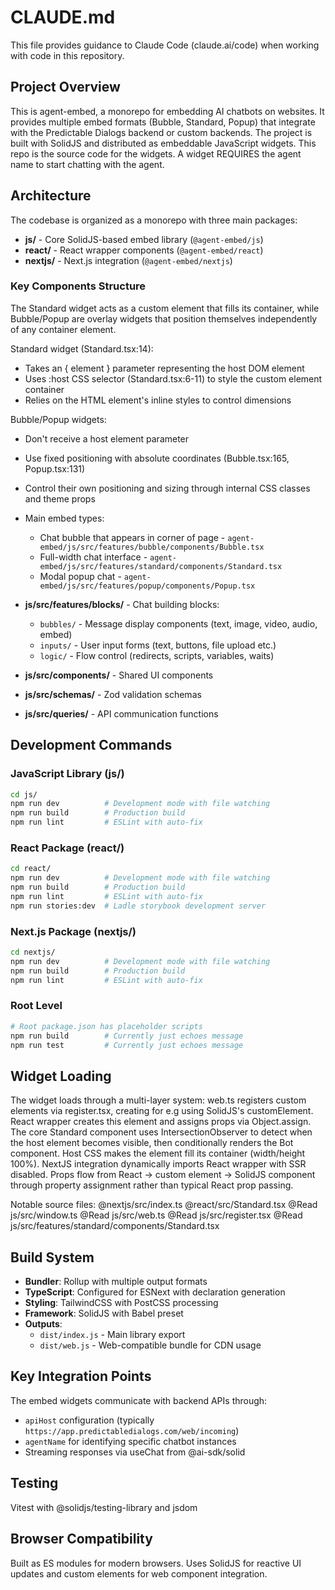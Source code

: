 # CLAUDE.md

This file provides guidance to Claude Code (claude.ai/code) when working with code in this repository.

## Project Overview

This is agent-embed, a monorepo for embedding AI chatbots on websites. It provides multiple embed formats (Bubble, Standard, Popup) that integrate with the Predictable Dialogs backend or custom backends. The project is built with SolidJS and distributed as embeddable JavaScript widgets. This repo is the source code for the widgets. A widget REQUIRES the agent name to start chatting with the agent.

## Architecture

The codebase is organized as a monorepo with three main packages:

- **js/** - Core SolidJS-based embed library (`@agent-embed/js`)
- **react/** - React wrapper components (`@agent-embed/react`) 
- **nextjs/** - Next.js integration (`@agent-embed/nextjs`)

### Key Components Structure

The Standard widget acts as a custom element that fills its container, while Bubble/Popup are overlay widgets that position themselves independently of any container element.

  Standard widget (Standard.tsx:14):
  - Takes an { element } parameter representing the host DOM element
  - Uses :host CSS selector (Standard.tsx:6-11) to style the custom element container
  - Relies on the <agent-standard> HTML element's inline styles to control dimensions

  Bubble/Popup widgets:
  - Don't receive a host element parameter
  - Use fixed positioning with absolute coordinates (Bubble.tsx:165, Popup.tsx:131)
  - Control their own positioning and sizing through internal CSS classes and theme props

- Main embed types:
  - Chat bubble that appears in corner of page - `agent-embed/js/src/features/bubble/components/Bubble.tsx`
  - Full-width chat interface - `agent-embed/js/src/features/standard/components/Standard.tsx`
  - Modal popup chat - `agent-embed/js/src/features/popup/components/Popup.tsx`

- **js/src/features/blocks/** - Chat building blocks:
  - `bubbles/` - Message display components (text, image, video, audio, embed)
  - `inputs/` - User input forms (text, buttons, file upload etc.)
  - `logic/` - Flow control (redirects, scripts, variables, waits)

- **js/src/components/** - Shared UI components
- **js/src/schemas/** - Zod validation schemas
- **js/src/queries/** - API communication functions

## Development Commands

### JavaScript Library (js/)
```bash
cd js/
npm run dev          # Development mode with file watching
npm run build        # Production build
npm run lint         # ESLint with auto-fix
```

### React Package (react/)
```bash
cd react/
npm run dev          # Development mode with file watching
npm run build        # Production build
npm run lint         # ESLint with auto-fix
npm run stories:dev  # Ladle storybook development server
```

### Next.js Package (nextjs/)
```bash
cd nextjs/
npm run dev          # Development mode with file watching
npm run build        # Production build
npm run lint         # ESLint with auto-fix
```

### Root Level
```bash
# Root package.json has placeholder scripts
npm run build        # Currently just echoes message
npm run test         # Currently just echoes message
```

## Widget Loading

The widget loads through a multi-layer system: web.ts registers custom elements via register.tsx, creating for e.g <agent-standard> using SolidJS's customElement. React wrapper creates this element and assigns props via Object.assign. The core Standard component uses IntersectionObserver to detect when the host element becomes visible, then conditionally renders the Bot component. Host CSS makes the element fill its container (width/height 100%). NextJS integration dynamically imports React wrapper with SSR disabled. Props flow from React → custom element → SolidJS component through property assignment rather than typical React prop passing.

Notable source files:
  @nextjs/src/index.ts 
  @react/src/Standard.tsx
  @Read js/src/window.ts
  @Read js/src/web.ts
  @Read js/src/register.tsx
  @Read js/src/features/standard/components/Standard.tsx


## Build System

- **Bundler**: Rollup with multiple output formats
- **TypeScript**: Configured for ESNext with declaration generation
- **Styling**: TailwindCSS with PostCSS processing
- **Framework**: SolidJS with Babel preset
- **Outputs**: 
  - `dist/index.js` - Main library export
  - `dist/web.js` - Web-compatible bundle for CDN usage

## Key Integration Points

The embed widgets communicate with backend APIs through:
- `apiHost` configuration (typically `https://app.predictabledialogs.com/web/incoming`)
- `agentName` for identifying specific chatbot instances
- Streaming responses via useChat from @ai-sdk/solid

## Testing
Vitest with @solidjs/testing-library and jsdom

## Browser Compatibility

Built as ES modules for modern browsers. Uses SolidJS for reactive UI updates and custom elements for web component integration.